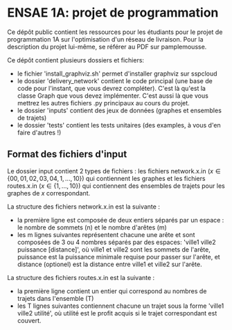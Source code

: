 # ENSAE 1A: projet de programmation

Ce dépôt public contient les ressources pour les étudiants pour le projet de programmation 1A sur l'optimisation d'un réseau de livraison. Pour la description du projet lui-même, se référer au PDF sur pamplemousse. 

Ce dépôt contient plusieurs dossiers et fichiers: 
- le fichier 'install_graphviz.sh' permet d'installer graphviz sur sspcloud
- le dossier 'delivery_network' contient le code principal (une base de code pour l'instant, que vous devrez compléter). C'est là qu'est la classe Graph que vous devez implémenter. C'est aussi là que vous mettrez les autres fichiers .py principaux au cours du projet. 
- le dossier 'inputs' contient des jeux de données (graphes et ensembles de trajets) 
- le dossier 'tests' contient les tests unitaires (des examples, à vous d'en faire d'autres !)

## Format des fichiers d'input

Le dossier input contient 2 types de fichiers : les fichiers network.x.in ($x \in \{00, 01, 02, 03, 04, 1, ..., 10\}$) qui contiennent les graphes et les fichiers routes.x.in ($x \in \{1, ..., 10\}$) qui contiennent des ensembles de trajets pour les graphes de $x$ correspondant. 

La structure des fichiers network.x.in est la suivante : 
- la première ligne est composée de deux entiers séparés par un espace : le nombre de sommets (n) et le nombre d'arêtes (m)
- les m lignes suivantes représentent chacune une arête et sont composées de 3 ou 4 nombres séparés par des espaces: 'ville1 ville2 puissance [distance]', où ville1 et ville2 sont les sommets de l'arête, puissance est la puissance minimale requise pour passer sur l'arête, et distance (optionel) est la distance entre ville1 et ville2 sur l'arête. 

La structure des fichiers routes.x.in est la suivante : 
- la première ligne contient un entier qui correspond au nombres de trajets dans l'ensemble (T)
- les T lignes suivantes contiennent chacune un trajet sous la forme 'ville1 ville2 utilité', où utilité est le profit acquis si le trajet correspondant est couvert. 
